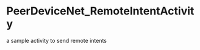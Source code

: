 PeerDeviceNet_RemoteIntentActivity
==================================

a sample activity to send remote intents